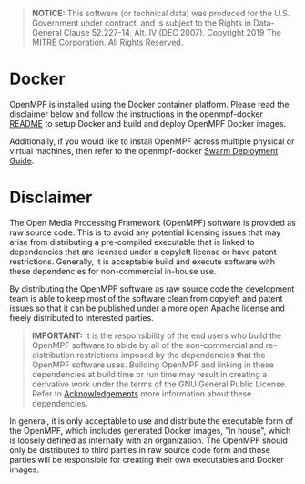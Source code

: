 > **NOTICE:** This software (or technical data) was produced for the U.S. Government under contract, and is subject to the Rights in Data-General Clause 52.227-14, Alt. IV (DEC 2007). Copyright 2019 The MITRE Corporation. All Rights Reserved.

# Docker

OpenMPF is installed using the Docker container platform. Please read the disclaimer below and follow the instructions in the openmpf-docker [README](https://github.com/openmpf/openmpf-docker/blob/develop/README.md#getting-started) to setup Docker and build and deploy OpenMPF Docker images.

Additionally, if you would like to install OpenMPF across multiple physical or virtual machines, then refer to the openmpf-docker [Swarm Deployment Guide](https://github.com/openmpf/openmpf-docker/blob/develop/SWARM.md#do-i-need-swarm-deployment). 

# Disclaimer

The Open Media Processing Framework (OpenMPF) software is provided as raw source code. This is to avoid any potential licensing issues that may arise from distributing a pre-compiled executable that is linked to dependencies that are licensed under a copyleft license or have patent restrictions. Generally, it is acceptable build and execute software with these dependencies for non-commercial in-house use.

By distributing the OpenMPF software as raw source code the development team is able to keep most of the software clean from copyleft and patent issues so that it can be published under a more open Apache license and freely distributed to interested parties.

> **IMPORTANT:** It is the responsibility of the end users who build the OpenMPF software to abide by all of the non-commercial and re-distribution restrictions imposed by the dependencies that the OpenMPF software uses. Building OpenMPF and linking in these dependencies at build time or run time may result in creating a derivative work under the terms of the GNU General Public License. Refer to [Acknowledgements](Acknowledgements/index.html) more information about these dependencies.

In general, it is only acceptable to use and distribute the executable form of the OpenMPF, which includes generated Docker images, "in house", which is loosely defined as internally with an organization. The OpenMPF should only be distributed to third parties in raw source code form and those parties will be responsible for creating their own executables and Docker images.
